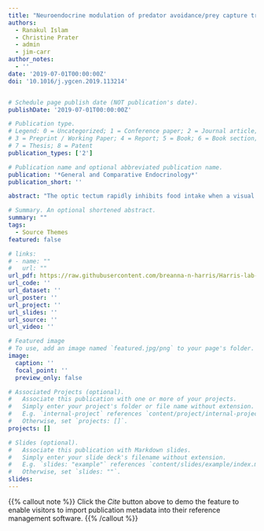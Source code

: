 ```yaml
---
title: "Neuroendocrine modulation of predator avoidance/prey capture tradeoffs: Role of tectal NPY2R receptors"
authors:
  - Ranakul Islam
  - Christine Prater
  - admin
  - jim-carr
author_notes:
  - ''
date: '2019-07-01T00:00:00Z'
doi: '10.1016/j.ygcen.2019.113214'


# Schedule page publish date (NOT publication's date).
publishDate: '2019-07-01T00:00:00Z'

# Publication type.
# Legend: 0 = Uncategorized; 1 = Conference paper; 2 = Journal article;
# 3 = Preprint / Working Paper; 4 = Report; 5 = Book; 6 = Book section;
# 7 = Thesis; 8 = Patent
publication_types: ['2']

# Publication name and optional abbreviated publication name.
publication: '*General and Comparative Endocrinology*'
publication_short: ''

abstract: "The optic tectum rapidly inhibits food intake when a visual threat is present. Anatomical and electrophysiological evidence support a role for neuropeptide Y (NPY), originating from cells in the thalamus, in the tectal inhibition of prey capture. Here we test the hypothesis that tectal NPY receptor type 2 (NPY2R) influences prey-capture and predator-avoidance responses in the African clawed frog, Xenopus laevis. We tested two questions: 1) Does tectal NPY administration decrease food intake and alter prey-capture behavior? 2) Does tectal administration of a NPY2R antagonist increase food intake, alter prey-capture behavior, and alter predator avoidance behavior? NPY microinjected bilaterally into the tecta failed to significantly alter food intake at any dose tested, although predator presence significantly reduced food intake. However, NPY differentially altered discrete components of prey capture including increasing the latency to contact food and reducing the amount of time in contact with food. These effects were blocked by the NPY2R antagonist BIIE0246. Additionally, BIIE0246 elevated food intake on its own after bilateral tectal microinjection. Furthermore, BIIE0246 reversed the reduction of food intake caused by exposure to a predator. Overall, these findings indicate that tectal NPY2R activation causes frogs to consume food more quickly, which may be adaptive in predator-rich environments. Blocking tectal NPY2R increases baseline food intake and reduces or eliminates predator-induced changes in prey capture and food intake."

# Summary. An optional shortened abstract.
summary: ""
tags:
  - Source Themes
featured: false

# links:
# - name: ""
#   url: ""
url_pdf: https://raw.githubusercontent.com/breanna-n-harris/Harris-lab-website/75c940d23ce1a553b3cf20cfba7c705a4fcc9e35/content/publication/Islam_etal_NPY2R_predator_avoidance/Islam_etal_NPY2R_predator_avoidance.pdf
url_code: ''
url_dataset: ''
url_poster: ''
url_project: ''
url_slides: ''
url_source: ''
url_video: ''

# Featured image
# To use, add an image named `featured.jpg/png` to your page's folder.
image:
  caption: ''
  focal_point: ''
  preview_only: false

# Associated Projects (optional).
#   Associate this publication with one or more of your projects.
#   Simply enter your project's folder or file name without extension.
#   E.g. `internal-project` references `content/project/internal-project/index.md`.
#   Otherwise, set `projects: []`.
projects: []

# Slides (optional).
#   Associate this publication with Markdown slides.
#   Simply enter your slide deck's filename without extension.
#   E.g. `slides: "example"` references `content/slides/example/index.md`.
#   Otherwise, set `slides: ""`.
slides:
---
```


{{% callout note %}}
Click the _Cite_ button above to demo the feature to enable visitors to import publication metadata into their reference management software.
{{% /callout %}}

